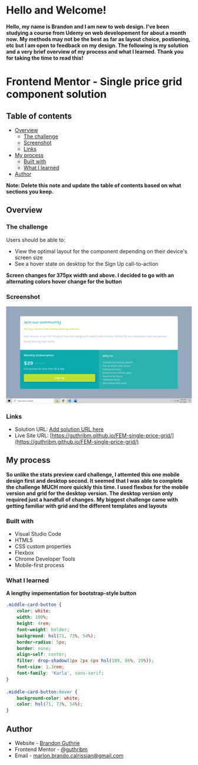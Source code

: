 
# Hello and Welcome!
**Hello, my name is Brandon and I am new to web design. I've been studying a course from Udemy on web developement for about a month now.**
**My methods may not be the best as far as layout choice, postioning, etc but I am open to feedback on my design. The following is my solution**
**and a very brief overview of my process and what I learned. Thank you for taking the time to read this!**


# Frontend Mentor - Single price grid component solution

## Table of contents

- [Overview](#overview)
  - [The challenge](#the-challenge)
  - [Screenshot](#screenshot)
  - [Links](#links)
- [My process](#my-process)
  - [Built with](#built-with)
  - [What I learned](#what-i-learned) 
- [Author](#author)


**Note: Delete this note and update the table of contents based on what sections you keep.**

## Overview

### The challenge

Users should be able to:

- View the optimal layout for the component depending on their device's screen size
- See a hover state on desktop for the Sign Up call-to-action

**Screen changes for 375px width and above. I decided to go with an alternating colors hover change for the button**

### Screenshot

![my_screenshot](./images/single-price-grid.png)


### Links

- Solution URL: [Add solution URL here](https://your-solution-url.com)
- Live Site URL: [https://guthribm.github.io/FEM-single-price-grid/](https://guthribm.github.io/FEM-single-price-grid/)

## My process

**So unlike the stats preview card challenge, I attemted this one mobile design first and desktop second. It seemed that I was able to complete the challenge**
**MUCH more quickly this time. I used flexbox for the mobile version and grid for the desktop version. The desktop version only required just a handfull of changes.**
**My biggest challenge came with getting familiar with grid and the different templates and layouts**

### Built with

- Visual Studio Code
- HTML5
- CSS custom properties
- Flexbox
- Chrome Developer Tools
- Mobile-first process

### What I learned

**A lengthy impementation for bootstrap-style button**


```css
.middle-card-button {
    color: white;
    width: 100%;
    height: 4rem;
    font-weight: bolder;
    background: hsl(71, 73%, 54%);
    border-radius: 5px;
    border: none;
    align-self: center;
    filter: drop-shadow(1px 2px 6px hsl(189, 86%, 29%));
    font-size: 1.3rem;
    font-family: 'Karla', sans-serif;
}

.middle-card-button:hover {
    background-color: white;
    color: hsl(71, 73%, 54%);
}
```


## Author


- Website - [Brandon Guthrie](https://guthribm.github.io/cv/)
- Frontend Mentor - [@guthribm](https://www.frontendmentor.io/profile/guthribm)
- Email - marlon.brando.calrissian@gmail.com

